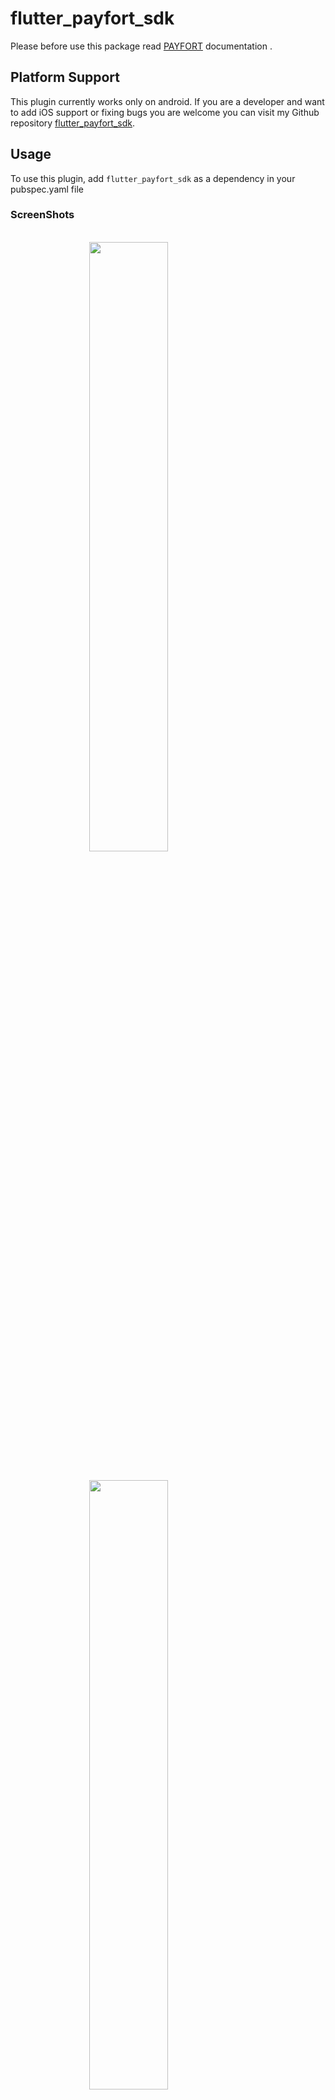 # flutter_payfort_sdk

 Please before use this package read [PAYFORT](https://paymentservices-reference.payfort.com/docs/api/build/index.html#before-starting-your-integration-follow-these-steps) documentation .

## Platform Support
This plugin currently works only on android.
If you are a developer and want to add iOS support or fixing bugs you are welcome you can visit my Github repository [flutter_payfort_sdk](https://github.com/WejdanCS/flutter_payfort_sdk).
## Usage

To use this plugin, add `flutter_payfort_sdk` as a dependency in your pubspec.yaml file


### ScreenShots

<br>
<dive>
<img src="https://drive.google.com/uc?export=view&id=1xyo45CHuP_oRRhxUCl40hK9bws05kE-M" width="200" style="display: block;
  margin-left: auto;
  margin-right: auto;
  width: 50%;">
<br>

<img src="https://drive.google.com/uc?export=view&id=1Wp5DGpD3gM_u0ONHaY-Sw1nRxS8-jmih" width="200" style="display: block;
  margin-left: auto;
  margin-right: auto;
  width: 50%;">
<br>

<img src="https://drive.google.com/uc?export=view&id=1pIzVsoqU5bLfwedcvevKqks3OT_plwqr" width="200" style="display: block;
  margin-left: auto;
  margin-right: auto;
  width: 50%;">
</dive>

### add custom colors:
<img src="https://drive.google.com/uc?export=view&id=1EdwYvcqUzWHTElaPLIeYCBxpAC-xxqOs" width="200" style="display: block;
  margin-left: auto;
  margin-right: auto;
  width: 50%;">
</dive>

<img src="https://drive.google.com/uc?export=view&id=1CfGFjhoyIbmKm1LL6zvK57sCkaVBXp0e" width="200" style="display: block;
  margin-left: auto;
  margin-right: auto;
  width: 50%;">
</dive>


<img src="https://drive.google.com/uc?export=view&id=1hqLASGgdrm40m7YIrokWQXXVBIS8fLGg" width="200" style="display: block;
  margin-left: auto;
  margin-right: auto;
  width: 50%;">
</dive>


## Example

Import the library.

```dart
import 'package:flutter_payfort_sdk/flutter_payfort_sdk.dart';
```

### 1. getDeviceId

```dart
    String? deviceId = await FlutterPayfortSdk.getDeviceId();

```

### 2. create SDK token
#####You can use our classes CreateTokenRequest and CreateTokenResponse to send data to server and return data from it
###(or you can use your own request and response but it is important to return `sdkToken` and `merchantReference` to use it in payfortsdk)

```dart
       CreateTokenRequest createTokenRequest = CreateTokenRequest(
          serviceCommand: "SDK_TOKEN",
          accessCode: dotenv.get("AccessCode"),
          merchantIdentifier: dotenv.get("MerchantIdentifier"),
          language: languageCode,
          deviceId: deviceId);
      http.Response result = await http.post(
          Uri.parse("${dotenv.get("BaseUrl")}/createSDKToken"),
          body: createTokenRequest.toJson());
      //3. return response with sdk_token and merchantReference
      CreateTokenResponse tokenRes =
          CreateTokenResponse.fromJson(jsonDecode(result.body));


```

### 3. goToPaymentActivity

```dart
  if (tokenRes.success != null && tokenRes.success == true) {
        //create object paymentActivityArgs which holds all required arguments for payfort sdk and payment activity
        PaymentActivityArgs paymentActivityArgs = PaymentActivityArgs(
            environment: ENVIRONMENT.test,
            command: COMMAND.purchase,
            customerEmail: dotenv.get("CustomerEmail"),
            languageCode: languageCode,
            currency: "SAR",
            amount: amount.toString(),
            sdkToken: tokenRes.result!.sdkToken,
            merchantReference: tokenRes.merchantReference,
            loadingMessage:
                languageCode == "ar" ? "جاري الدفع" : "Payment in Progress");
        // open native activity and send paymentActivityArgs
        PaymentActivityResult? paymentActivityResult =
            await FlutterPayfortSdk.goToPaymentActivity(paymentActivityArgs);
        //return result from native activity
        if (paymentActivityResult != null &&
            paymentActivityResult.success != null &&
            paymentActivityResult.success == true) {
          Fluttertoast.showToast(
              msg: "${paymentActivityResult.responseMessage}");
        } else {
          Fluttertoast.showToast(msg: "payment process is failed");
        }
      } else {
        Fluttertoast.showToast(msg: "payment process is failed");
      }
```


### 4. customizePaymentActivityColors

```dart
   // you can add custom colors - (OPTIONAL)
  // When you do not use this function the default colors will use
      await FlutterPayfortSdk.customizePaymentActivityColors(
          actionBarBackgroundColor:Colors.deepPurple,
          actionBartTitleColor: Colors.white,
          statusBarColor: Colors.deepPurpleAccent.shade100,
        payButtonBackgroundColor: Colors.deepPurpleAccent,
        payButtonTextColor: Colors.white
      );
```


### enum classes
```dart
/// select command name to send it to payfort sdk
enum COMMAND{
  purchase,
  authorization
}

/// select environment to send it to payfort sdk
/// test for test environment
/// and prod for production environment
enum ENVIRONMENT{
  test,
  prod

}
```


See the `main.dart` in the `example` for a complete example.


